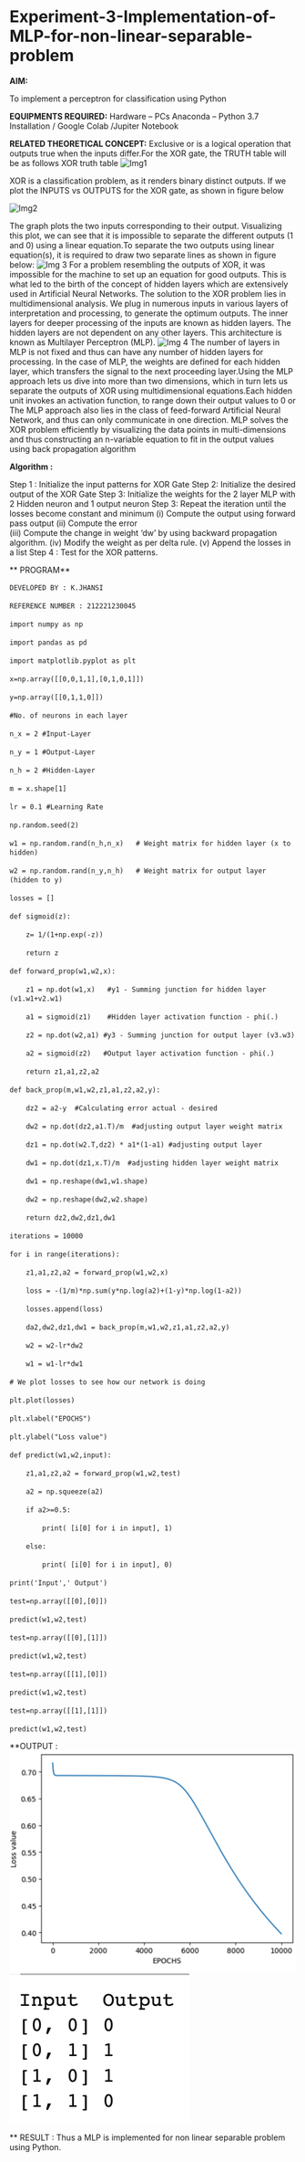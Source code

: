 # Experiment-3-Implementation-of-MLP-for-non-linear-separable-problem
**AIM:**

To implement a perceptron for classification using Python

**EQUIPMENTS REQUIRED:**
Hardware – PCs
Anaconda – Python 3.7 Installation / Google Colab /Jupiter Notebook

**RELATED THEORETICAL CONCEPT:**
Exclusive or is a logical operation that outputs true when the inputs differ.For the XOR gate, the TRUTH table will be as follows
XOR truth table
![Img1](https://user-images.githubusercontent.com/112920679/195774720-35c2ed9d-d484-4485-b608-d809931a28f5.gif)

XOR is a classification problem, as it renders binary distinct outputs. If we plot the INPUTS vs OUTPUTS for the XOR gate, as shown in figure below

![Img2](https://user-images.githubusercontent.com/112920679/195774898-b0c5886b-3d58-4377-b52f-73148a3fe54d.gif)

The graph plots the two inputs corresponding to their output. Visualizing this plot, we can see that it is impossible to separate the different outputs (1 and 0) using a linear equation.To separate the two outputs using linear equation(s), it is required to draw two separate lines as shown in figure below:
![Img 3](https://user-images.githubusercontent.com/112920679/195775012-74683270-561b-4a3a-ac62-cf5ddfcf49ca.gif)
For a problem resembling the outputs of XOR, it was impossible for the machine to set up an equation for good outputs. This is what led to the birth of the concept of hidden layers which are extensively used in Artificial Neural Networks. The solution to the XOR problem lies in multidimensional analysis. We plug in numerous inputs in various layers of interpretation and processing, to generate the optimum outputs.
The inner layers for deeper processing of the inputs are known as hidden layers. The hidden layers are not dependent on any other layers. This architecture is known as Multilayer Perceptron (MLP).
![Img 4](https://user-images.githubusercontent.com/112920679/195775183-1f64fe3d-a60e-4998-b4f5-abce9534689d.gif)
The number of layers in MLP is not fixed and thus can have any number of hidden layers for processing. In the case of MLP, the weights are defined for each hidden layer, which transfers the signal to the next proceeding layer.Using the MLP approach lets us dive into more than two dimensions, which in turn lets us separate the outputs of XOR using multidimensional equations.Each hidden unit invokes an activation function, to range down their output values to 0 or The MLP approach also lies in the class of feed-forward Artificial Neural Network, and thus can only communicate in one direction. MLP solves the XOR problem efficiently by visualizing the data points in multi-dimensions and thus constructing an n-variable equation to fit in the output values using back propagation algorithm

**Algorithm :**

Step 1 : Initialize the input patterns for XOR Gate
Step 2: Initialize the desired output of the XOR Gate
Step 3: Initialize the weights for the 2 layer MLP with 2 Hidden neuron 
              and 1 output neuron
Step 3: Repeat the  iteration  until the losses become constant and 
              minimum
              (i)  Compute the output using forward pass output
              (ii) Compute the error  
		          (iii) Compute the change in weight ‘dw’ by using backward 
                     propagation algorithm.
             (iv) Modify the weight as per delta rule.
             (v)   Append the losses in a list
Step 4 : Test for the XOR patterns.

** PROGRAM** 
```
DEVELOPED BY : K.JHANSI

REFERENCE NUMBER : 212221230045

import numpy as np

import pandas as pd

import matplotlib.pyplot as plt

x=np.array([[0,0,1,1],[0,1,0,1]])

y=np.array([[0,1,1,0]])

#No. of neurons in each layer

n_x = 2 #Input-Layer

n_y = 1 #Output-Layer

n_h = 2 #Hidden-Layer

m = x.shape[1]

lr = 0.1 #Learning Rate

np.random.seed(2)

w1 = np.random.rand(n_h,n_x)   # Weight matrix for hidden layer (x to hidden)

w2 = np.random.rand(n_y,n_h)   # Weight matrix for output layer (hidden to y)

losses = []

def sigmoid(z):

    z= 1/(1+np.exp(-z))
    
    return z
    
def forward_prop(w1,w2,x):

    z1 = np.dot(w1,x)   #y1 - Summing junction for hidden layer (v1.w1+v2.w1)
    
    a1 = sigmoid(z1)    #Hidden layer activation function - phi(.)

    z2 = np.dot(w2,a1) #y3 - Summing junction for output layer (v3.w3)
    
    a2 = sigmoid(z2)   #Output layer activation function - phi(.)
    
    return z1,a1,z2,a2
    
def back_prop(m,w1,w2,z1,a1,z2,a2,y):   

    dz2 = a2-y  #Calculating error actual - desired

    dw2 = np.dot(dz2,a1.T)/m  #adjusting output layer weight matrix
    
    dz1 = np.dot(w2.T,dz2) * a1*(1-a1) #adjusting output layer

    dw1 = np.dot(dz1,x.T)/m  #adjusting hidden layer weight matrix

    dw1 = np.reshape(dw1,w1.shape)
    
    dw2 = np.reshape(dw2,w2.shape)
    
    return dz2,dw2,dz1,dw1
    
iterations = 10000

for i in range(iterations):

    z1,a1,z2,a2 = forward_prop(w1,w2,x)

    loss = -(1/m)*np.sum(y*np.log(a2)+(1-y)*np.log(1-a2))
    
    losses.append(loss)
    
    da2,dw2,dz1,dw1 = back_prop(m,w1,w2,z1,a1,z2,a2,y)
    
    w2 = w2-lr*dw2
    
    w1 = w1-lr*dw1
    
# We plot losses to see how our network is doing

plt.plot(losses)

plt.xlabel("EPOCHS")

plt.ylabel("Loss value")

def predict(w1,w2,input):

    z1,a1,z2,a2 = forward_prop(w1,w2,test)
    
    a2 = np.squeeze(a2)
    
    if a2>=0.5:
    
        print( [i[0] for i in input], 1)
	
    else:
    
        print( [i[0] for i in input], 0)

print('Input',' Output')

test=np.array([[0],[0]])

predict(w1,w2,test)

test=np.array([[0],[1]])

predict(w1,w2,test)

test=np.array([[1],[0]])

predict(w1,w2,test)

test=np.array([[1],[1]])

predict(w1,w2,test)
```
 **OUTPUT :
![OUTPUT](https://github.com/jhansi21005096/Experiment-3-Implementation-of-MLP-for-non-linear-separable-problem/blob/main/OUTPU1.1.png)
![OUTPUT](https://github.com/jhansi21005096/Experiment-3-Implementation-of-MLP-for-non-linear-separable-problem/blob/main/OUTPUT1.2.png)

** RESULT :
 Thus a MLP is implemented for non linear separable problem using Python.
